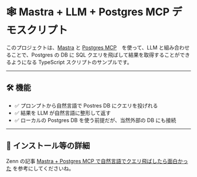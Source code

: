 # 🕸️ Mastra + LLM + Postgres MCP デモスクリプト

このプロジェクトは、[Mastra](https://github.com/mastra-ai/mastra) と [Postgres MCP](https://github.com/modelcontextprotocol/servers/tree/main/src/postgres)　を使って、LLM と組み合わせることで、Postgres の DB に SQL クエリを飛ばして結果を取得することができるようになる TypeScript スクリプトのサンプルです。

---

## 🛠️ 機能

- ✅ プロンプトから自然言語で Postres DB にクエリを投げれる
- ✅ 結果を LLM が自然言語に整形して返す
- ✅ ローカルの Postgres DB を使う前提だが、当然外部の DB にも接続

---

## 🚀 インストール等の詳細

Zenn の記事 [Mastra + Postgres MCP で自然言語でクエリ飛ばしたら面白かった](https://zenn.dev/amanotakeshi/articles/9a9d37210c1953) を参考にしてくださいね。
